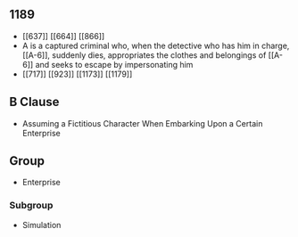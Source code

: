 ## 1189
- [[637]] [[664]] [[866]] 
- A is a captured criminal who, when the detective who has him in charge, [[A-6]], suddenly dies, appropriates the clothes and belongings of [[A-6]] and seeks to escape by impersonating him
- [[717]] [[923]] [[1173]] [[1179]] 

## B Clause
- Assuming a Fictitious Character When Embarking  Upon a Certain Enterprise

## Group
- Enterprise

### Subgroup
- Simulation

